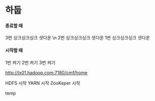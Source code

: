 # 하둡 

#### 종료할 때

3번 싱크싱크싱크 셧다운 \n
2번 싱크싱크싱크 셧다운
1번 싱크싱크싱크 셧다운


#### 시작할 때
1번 켜기
2번 켜기
3번 켜기

http://lx01.hadoop.com:7180/cmf/home

HDFS 시작
YARN 시작
ZooKeper 시작


temp
